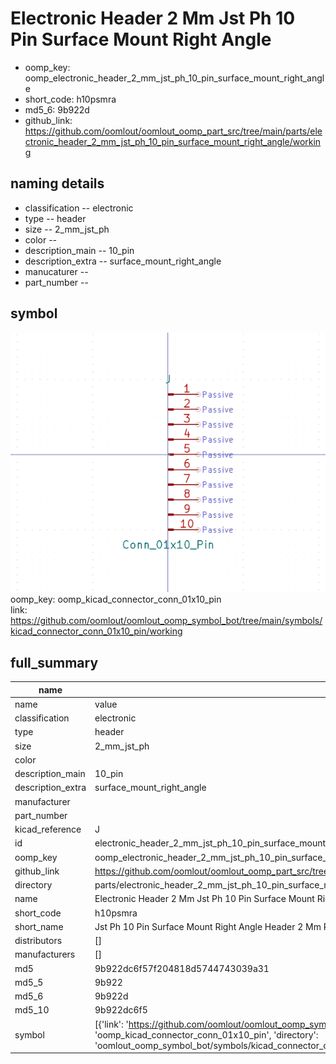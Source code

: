 # Electronic Header 2 Mm Jst Ph 10 Pin Surface Mount Right Angle

  
* oomp_key: oomp_electronic_header_2_mm_jst_ph_10_pin_surface_mount_right_angle 
* short_code: h10psmra
* md5_6: 9b922d  
* github_link: https://github.com/oomlout/oomlout_oomp_part_src/tree/main/parts/electronic_header_2_mm_jst_ph_10_pin_surface_mount_right_angle/working  
## naming details
* classification -- electronic
* type -- header
* size -- 2_mm_jst_ph
* color -- 
* description_main -- 10_pin
* description_extra -- surface_mount_right_angle
* manucaturer -- 
* part_number -- 



## symbol

![](symbol/0/working/working_600.png)  
oomp_key: oomp_kicad_connector_conn_01x10_pin  
link: https://github.com/oomlout/oomlout_oomp_symbol_bot/tree/main/symbols/kicad_connector_conn_01x10_pin/working  


## full_summary
| name | value | 
| --- | --- | 
| name | value | 
| classification | electronic | 
| type | header | 
| size | 2_mm_jst_ph | 
| color |  | 
| description_main | 10_pin | 
| description_extra | surface_mount_right_angle | 
| manufacturer |  | 
| part_number |  | 
| kicad_reference | J | 
| id | electronic_header_2_mm_jst_ph_10_pin_surface_mount_right_angle | 
| oomp_key | oomp_electronic_header_2_mm_jst_ph_10_pin_surface_mount_right_angle | 
| github_link | https://github.com/oomlout/oomlout_oomp_part_src/tree/main/parts/electronic_header_2_mm_jst_ph_10_pin_surface_mount_right_angle/working | 
| directory | parts/electronic_header_2_mm_jst_ph_10_pin_surface_mount_right_angle | 
| name | Electronic Header 2 Mm Jst Ph 10 Pin Surface Mount Right Angle | 
| short_code | h10psmra | 
| short_name | Jst Ph 10 Pin Surface Mount Right Angle Header 2 Mm Pitch | 
| distributors | [] | 
| manufacturers | [] | 
| md5 | 9b922dc6f57f204818d5744743039a31 | 
| md5_5 | 9b922 | 
| md5_6 | 9b922d | 
| md5_10 | 9b922dc6f5 | 
| symbol | [{'link': 'https://github.com/oomlout/oomlout_oomp_symbol_bot/tree/main/symbols/kicad_connector_conn_01x10_pin', 'oomp_key': 'oomp_kicad_connector_conn_01x10_pin', 'directory': 'oomlout_oomp_symbol_bot/symbols/kicad_connector_conn_01x10_pin//working/working.kicad_sym'}] | 
